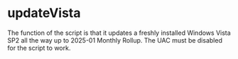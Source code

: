 # updateVista

The function of the script is that it updates a freshly installed Windows Vista SP2 all the way up to 2025-01 Monthly Rollup.
The UAC must be disabled for the script to work.
